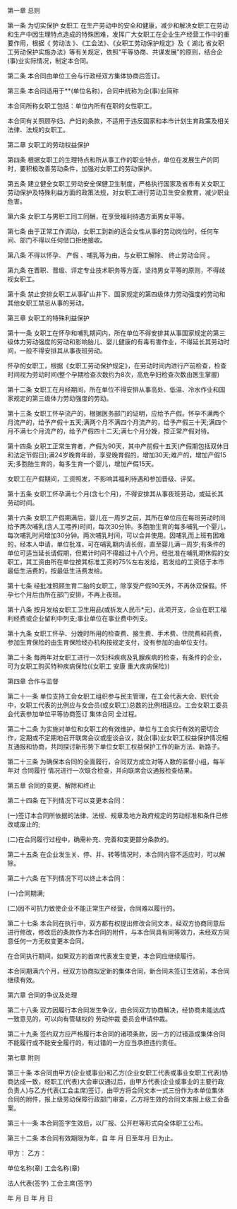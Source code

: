 
 


第一章 总则


第一条 为切实保护
女职工
在生产劳动中的安全和健康，减少和解决女职工在劳动和生产中因生理特点造成的特殊困难，发挥广大女职工在企业生产经营工作中的重要作用，根据《
劳动法
》、《工会法》、《女职工劳动保护规定》及《
湖北
省女职工劳动保护实施办法》等有关规定，依照“平等协商、共谋发展”的原则，结合企(事)业实际情况，制定本合同。


第二条 本合同由单位工会与行政经双方集体协商后签订。


第三条 本合同适用于**(单位名称)，合同中统称为企(事)业简称


本合同所称女职工包括：单位内所有在职的女性职工。


本合同有关照顾孕妇、产妇的条款，不适用于违反国家和本市计划生育政策及相关法律、法规的女职工。


第二章 女职工的劳动权益保护


第四条 根据女职工的生理特点和所从事工作的职业特点，单位在发展生产的同时，要积极改善劳动条件，加强对女职工的劳动保护。


第五条 建立健全女职工劳动安全保健卫生制度，严格执行国家及省市有关女职工劳动保护及特殊利益方面的政策法规，对女职工进行劳动卫生安全教育，减少职业危害。


第六条 女职工与男职工同工同酬，在享受福利待遇方面男女平等。


第七条 由于正常工作调动，女职工到新的适合女性从事的劳动岗位时，任何车间、部门不得以任何借口拒绝接收。


第八条 不得以怀孕、
产假
、哺乳等为由，与女职工解除、
终止劳动合同
。


第九条 在晋职、晋级、评定专业技术职务等方面，坚持男女平等的原则，不得歧视女职工。


第十条 禁止安排女职工从事矿山井下、国家规定的第四级体力劳动强度的劳动和其他女职工禁忌从事的劳动。


第三章 女职工的特殊利益保护


第十一条 女职工在怀孕和哺乳期间内，所在单位不得安排其从事国家规定的第三级体力劳动强度的劳动和影响胎儿、婴儿健康的有毒有害作业，不得延长其劳动时间，一般不得安排其从事夜班劳动。


怀孕的女职工，根据《女职工劳动保护规定》，在劳动时间内进行产前检查，检查时间视为劳动时间(整个孕期检查次数约为8次，高危孕妇检查次数由医生掌握)


第十二条 女职工在月经期间，所在单位不得安排从事高处、低温、冷水作业和国家规定的第三级体力劳动强度的劳动。


第十三条 女职工怀孕流产的，根据医务部门的证明，应给予产假。怀孕不满两个月流产的，给予产假十五天;满两个月不满四个月流产的，给予产假三十天;满四个月不满七个月流产的，给予产假四十二天;满七个月分娩，按正常产假对待。


第十四条 女职工正常生育者，产假为90天，其中产前假十五天(产假期包括双休日和法定节假日);满24岁晚育年龄，享受晚育假的，增加30天;难产的，增加产假15天;多胞胎生育的，每多生育一个婴儿，增加产假15天。


女职工在产假期间，工资照发，不影响其福利待遇和参加晋级、评奖。


第十五条 女职工怀孕满七个月(含七个月)，不得安排其从事夜班劳动，或延长其劳动时间。


第十六条 女职工产假期满后，婴儿在一周岁之前，其所在单位应在每班劳动时间给予两次哺乳(含人工喂养)时间，每次30分钟。多胞胎生育的每多哺乳一个婴儿，每次哺乳时间增加30分钟。两次哺乳时间，可以合并使用。因哺乳而上班有困难的，经本人申请，单位批准，可在哺乳期内请长假，直至婴儿满一周岁;有条件的单位可适当延长请假期，但累计时间不得超过十八个月。经批准在哺乳期休假的女职工，其工资由所在单位按其标准工资的75%左右发给，若发给的工资低于本市最低生活费的，按最低生活费发给。


第十七条 经批准照顾生育二胎的女职工，除享受产假90天外，不再休双保假。怀孕七个月后由所在部门安排，不再上夜班。


第十八条 按月发给女职工卫生用品(或折发人民币*元)，此项开支，企业在职工福利经费或企业留利中列支;事业单位在事业费中列支。


第十九条 女职工怀孕、分娩时所用的检查费、接生费、手术费、住院费和药费，参加生育保险的由生育保险经办机构按规定支付，没有参加的由单位支付。


第二十条 每两年对女职工进行一次妇科疾病及乳腺疾病的检查，有条件的企业，可为女职工购买特种疾病保险(《女职工
安康
重大疾病保险》)


第四章 合作与监督


第二十一条 单位支持工会女职工组织参与民主管理，在工会代表大会、职代会中，女职工代表的比例应与女会员(或女职工)总数的比例相适应。工会女职工委员会代表参加单位平等协商签订
集体合同
全过程。


第二十二条 为实施对单位和女职工的有效维护，单位与工会实行有效的密切合作，定期或不定期地召开联席会议或座谈会议，就企(事)业女职工权益保护情况相互通报和协商，共同探讨新形势下单位女职工权益保护工作的新方法、新路子。


第二十三条 为确保本合同的全面履行，合同双方成立对等人数的监督小组，每半年对
合同履行
情况进行一次联合检查，并向联席会议通报检查结果。


第五章 合同的变更、解除和终止


第二十四条 在下列情况下可以变更本合同：


(一)签订本合同所依据的法律、法规、规章及地方政府规定的劳动标准和条件已修改或废止的;


(二)在合同履行过程中，确需补充、完善和变更部分条款的。


第二十五条 在企业发生关、停、并、转等情况时，本合同内容不适应时，可以解除。


第二十六条 在下列情况下可以终止本合同：


(一)合同期满;


(二)因不可抗力致使企业不能正常生产经营，合同难以履行的。


第二十七条 本合同在执行中，双方都有权提出修改合同文本，经双方协商同意后进行修改，修改后的条款作为本合同的附件，与本合同具有同等效力，未经双方同意任何一方无权变更本合同。


在合同执行期间，如果双方的首席代表发生变更，本合同应继续履行。


本合同期满六个月，经双方协商拟定新的集体合同，新合同未签订生效前，本合同继续有效。


第六章 合同的争议及处理


第二十八条 双方因履行本合同发生争议，由合同双方协商解决，经协商未能达成一致意见的，可以向有管辖权的
劳动仲裁
委员会申请仲裁。


第二十九条 签约双方应严格履行本合同的诸项条款，因一方的过错造成集体合同不能履行或不能安全履行的，有过错的一方应当承担违约责任。


第七章 附则


第三十条 本合同由甲方(企业或事业)和乙方(企业女职工代表或事业女职工代表)协商达成一致，经职工(代表)大会审议通过后，由甲方代表(企业或事业的主要行政负责人)与乙方代表(工会主席)签订，由甲方将合同文本一式三份作为本单位集体合同的附件，报上级劳动保障行政部门审查，乙方将生效的合同文本报上级工会备案。


第三十一条 本合同签字生效后，以厂报、公开栏等形式向全体职工公布。


第三十二条 本合同有效期限为年，自 年 月 日至年月 日为止。


甲方： 乙方：


单位名称(章)          工会名称(章)


法人代表(签字)      工会主席(签字)


年 月 日                年 月 日
 


 

 
 
 
 
 
  


  
 

  


  


  
 
 
 
 

